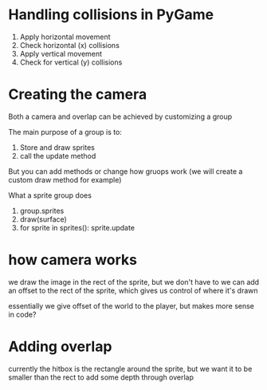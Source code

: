 # Handling collisions in PyGame
1. Apply horizontal movement
2. Check horizontal (x) collisions
3. Apply vertical movement
4. Check for vertical (y) collisions

# Creating the camera
Both a camera and overlap can be achieved by customizing a group

The main purpose of a group is to:
1. Store and draw sprites
2. call the update method

But you can add methods or change how gruops work (we will create a custom draw method for example)

What a sprite group does
1. group.sprites
2. draw(surface)
3. for sprite in sprites():
    sprite.update

# how camera works
we draw the image in the rect of the sprite, but we don't have to
we can add an offset to the rect of the sprite, which gives us control of where it's drawn

essentially we give offset of the world to the player, but makes more sense in code?

# Adding overlap
currently the hitbox is the rectangle around the sprite, but we want it to be smaller than the rect to add some depth through overlap